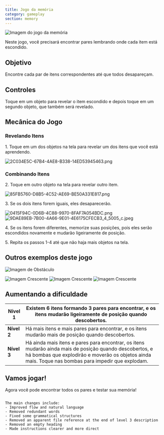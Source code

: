```yaml
---
title: Jogo da memória
category: gameplay
section: memory
---
```


![Imagem do jogo da memória](https://help.studycat.com/hc/article_attachments/34783202572569)

Neste jogo, você precisará encontrar pares lembrando onde cada item está escondido.

## Objetivo

Encontre cada par de itens correspondentes até que todos desapareçam.

## Controles

Toque em um objeto para revelar o item escondido e depois toque em um segundo objeto, que também será revelado.

## Mecânica do Jogo

### Revelando Itens

1\. Toque em um dos objetos na tela para revelar um dos itens que você está aprendendo.

![2C034E5C-67B4-4AE8-B338-14ED53945463.png](https://help.studycat.com/hc/article_attachments/34783202572569)

### Combinando Itens

2\. Toque em outro objeto na tela para revelar outro item.

![85FB5760-D8B5-4C52-AE69-BE50A331E817.png](https://help.studycat.com/hc/article_attachments/34783227455641)

3\. Se os dois itens forem iguais, eles desaparecerão.

![0415F94C-0D6B-4C88-9970-8FAF7A054BDC.png](https://help.studycat.com/hc/article_attachments/34783202585497) ![9DAE89EB-7B00-4A66-9E01-4E6175CFECB3_4_5005_c.jpeg](https://help.studycat.com/hc/article_attachments/34783202588569)

4\. Se os itens forem diferentes, memorize suas posições, pois eles serão escondidos novamente e mudarão ligeiramente de posição.

5\. Repita os passos 1\-4 até que não haja mais objetos na tela.

## Outros exemplos deste jogo

![Imagem de Obstáculo](https://help.studycat.com/hc/article_attachments/34783227488537)

![Imagem Crescente](https://help.studycat.com/hc/article_attachments/34783227493913) ![Imagem Crescente](https://help.studycat.com/hc/article_attachments/34783202605977) ![Imagem Crescente](https://help.studycat.com/hc/article_attachments/34783202616089)

## Aumentando a dificuldade

| **Nível 1** | Existem 6 itens formando 3 pares para encontrar, e os itens mudarão ligeiramente de posição quando descobertos. |
| --- | --- |
| **Nível 2** | Há mais itens e mais pares para encontrar, e os itens mudarão mais de posição quando descobertos. |
| **Nível 3** | Há ainda mais itens e pares para encontrar, os itens mudarão ainda mais de posição quando descobertos, e há bombas que explodirão e moverão os objetos ainda mais. Toque nas bombas para impedir que explodam. |

## **Vamos jogar!**

Agora você pode encontrar todos os pares e testar sua memória!
```

The main changes include:
- Improved flow and natural language
- Removed redundant words
- Fixed some grammatical structures
- Removed an apparent file reference at the end of level 3 description
- Removed an empty heading
- Made instructions clearer and more direct